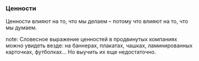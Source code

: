 ###  Ценности

Ценности влияют на то, что мы делаем &ndash; потому что влияют на то, что мы думаем.

note:
Словесное выражение ценностей в продвинутых компаниях можно увидеть везде: на баннерах, плакатах, чашках, ламинированных карточках, футболках…
Но выучить их еще недостаточно.
